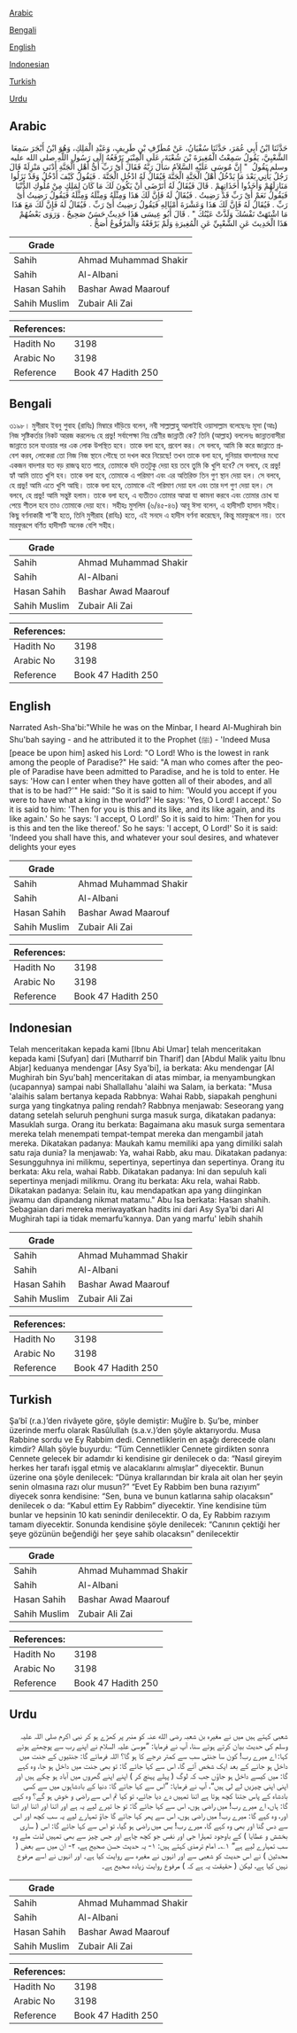 [Arabic](#arabic)

[Bengali](#bengali)

[English](#english)

[Indonesian](#indonesian)

[Turkish](#turkish)

[Urdu](#urdu)

## Arabic


<div dir="rtl" lang="ar" style={{fontSize:'larger',backgroundColor:'#f8f9fa',padding:20}}>
حَدَّثَنَا ابْنُ أَبِي عُمَرَ، حَدَّثَنَا سُفْيَانُ، عَنْ مُطَرِّفِ بْنِ طَرِيفٍ، وَعَبْدِ الْمَلِكِ، وَهُوَ ابْنُ أَبْجَرَ سَمِعَا الشَّعْبِيَّ، يَقُولُ سَمِعْتُ الْمُغِيرَةَ بْنَ شُعْبَةَ، عَلَى الْمِنْبَرِ يَرْفَعُهُ إِلَى رَسُولِ اللَّهِ صلى الله عليه وسلم يَقُولُ ‏ "‏ إِنَّ مُوسَى عَلَيْهِ السَّلاَمُ سَأَلَ رَبَّهُ فَقَالَ أَىْ رَبِّ أَىُّ أَهْلِ الْجَنَّةِ أَدْنَى مَنْزِلَةً قَالَ رَجُلٌ يَأْتِي بَعْدَ مَا يَدْخُلُ أَهْلُ الْجَنَّةِ الْجَنَّةَ فَيُقَالُ لَهُ ادْخُلِ الْجَنَّةَ ‏.‏ فَيَقُولُ كَيْفَ أَدْخُلُ وَقَدْ نَزَلُوا مَنَازِلَهُمْ وَأَخَذُوا أَخَذَاتِهِمْ ‏.‏ قَالَ فَيُقَالُ لَهُ أَتَرْضَى أَنْ يَكُونَ لَكَ مَا كَانَ لِمَلِكٍ مِنْ مُلُوكِ الدُّنْيَا فَيَقُولُ نَعَمْ أَىْ رَبِّ قَدْ رَضِيتُ ‏.‏ فَيُقَالُ لَهُ فَإِنَّ لَكَ هَذَا وَمِثْلَهُ وَمِثْلَهُ وَمِثْلَهُ فَيَقُولُ رَضِيتُ أَىْ رَبِّ ‏.‏ فَيُقَالُ لَهُ فَإِنَّ لَكَ هَذَا وَعَشْرَةَ أَمْثَالِهِ فَيَقُولُ رَضِيتُ أَىْ رَبِّ ‏.‏ فَيُقَالُ لَهُ فَإِنَّ لَكَ مَعَ هَذَا مَا اشْتَهَتْ نَفْسُكَ وَلَذَّتْ عَيْنُكَ ‏"‏ ‏.‏ قَالَ أَبُو عِيسَى هَذَا حَدِيثٌ حَسَنٌ صَحِيحٌ ‏.‏ وَرَوَى بَعْضُهُمْ هَذَا الْحَدِيثَ عَنِ الشَّعْبِيِّ عَنِ الْمُغِيرَةِ وَلَمْ يَرْفَعْهُ وَالْمَرْفُوعُ أَصَحُّ ‏.‏
</div>
<div style={{backgroundColor:'#f8f9fa',padding:20, marginBottom: 10}}><table> <thead> <tr> <th>Grade</th> <th></th> </tr> </thead> <tbody> <tr><td>Sahih</td><td>Ahmad Muhammad Shakir</td></tr><tr><td>Sahih</td><td>Al-Albani</td></tr><tr><td>Hasan Sahih</td><td>Bashar Awad Maarouf</td></tr><tr><td>Sahih Muslim</td><td>Zubair Ali Zai</td></tr></tbody></table><table> <thead> <tr> <th>References:</th> <th></th> </tr> </thead> <tbody><tr><td>Hadith No</td><td>3198</td></tr><tr><td>Arabic No</td><td>3198</td></tr><tr><td>Reference</td><td>Book 47 Hadith 250</td></tr></tbody></table></div>

## Bengali


<div dir="ltr" lang="bn" style={{fontSize:'larger',backgroundColor:'#f8f9fa',padding:20}}>
৩১৯৮। মুগীরাহ ইবনু শুবাহ (রাযিঃ) মিম্বারে দাঁড়িয়ে বলেন, নবী সাল্লাল্লাহু আলাইহি ওয়াসাল্লাম বলেছেনঃ মূসা (আঃ) নিজ সৃষ্টিকর্তার নিকট আরজ করলেনঃ হে প্রভু! সর্বাপেক্ষা নিম্ন শ্রেণীর জান্নাতী কে? তিনি (আল্লাহ) বললেনঃ জান্নাতবাসীরা জান্নাতে চলে যাওয়ার পর এক লোক উপস্থিত হবে। তাকে বলা হবে, প্রবেশ কর। সে বলবে, আমি কি করে জান্নাতে প্রবেশ করব, লোকেরা তো নিজ নিজ স্থানে পৌছে তা দখল করে নিয়েছে! তখন তাকে বলা হবে, দুনিয়ার বাদশাদের মধ্যে একজন বাদশার যত বড় রাজত্ব হতে পারে, তোমাকে যদি ততটুকু দেয়া হয় তবে তুমি কি খুশি হবে? সে বলবে, হে প্ৰভু! হ্যাঁ আমি তাতে খুশি হব। তাকে বলা হবে, তোমাকে এ পরিমাণ এবং এর অতিরিক্ত তিন গুণ স্থান দেয়া হল। সে বলবে, হে প্ৰভু! আমি এতে খুশি আছি। তাকে বলা হবে, তোমাকে এই পরিমাণ দেয়া হল এবং তার দশ গুণ দেয়া হল। সে বলবে, হে প্ৰভু! আমি সন্তুষ্ট হলাম। তাকে বলা হবে, এ ব্যতীতও তোমার আত্মা যা কামনা করবে এবং তোমার চোখ যা পেয়ে শীতল হবে তাও তোমাকে দেয়া হবে। সহীহঃ মুসলিম (৬/৪৫-৪৬) আবূ ঈসা বলেন, এ হাদীসটি হাসান সহীহ। কিছু বর্ণনাকারী শা'বী হতে, তিনি মুগীরাহ (রাযিঃ) হতে, এই সনদে এ হাদীস বর্ণনা করেছেন, কিন্তু মারফুরূপে নয়। তবে মারফুরূপে বর্ণিত হাদীসটি অনেক বেশি সহীহ।
</div>
<div style={{backgroundColor:'#f8f9fa',padding:20, marginBottom: 10}}><table> <thead> <tr> <th>Grade</th> <th></th> </tr> </thead> <tbody> <tr><td>Sahih</td><td>Ahmad Muhammad Shakir</td></tr><tr><td>Sahih</td><td>Al-Albani</td></tr><tr><td>Hasan Sahih</td><td>Bashar Awad Maarouf</td></tr><tr><td>Sahih Muslim</td><td>Zubair Ali Zai</td></tr></tbody></table><table> <thead> <tr> <th>References:</th> <th></th> </tr> </thead> <tbody><tr><td>Hadith No</td><td>3198</td></tr><tr><td>Arabic No</td><td>3198</td></tr><tr><td>Reference</td><td>Book 47 Hadith 250</td></tr></tbody></table></div>

## English


<div dir="ltr" lang="en" style={{fontSize:'larger',backgroundColor:'#f8f9fa',padding:20}}>
Narrated Ash-Sha'bi:"While he was on the Minbar, I heard Al-Mughirah bin Shu'bah saying - and he attributed it to the Prophet (ﷺ) - 'Indeed Musa [peace be upon him] asked his Lord: "O Lord! Who is the lowest in rank among the people of Paradise?" He said: "A man who comes after the people of Paradise have been admitted to Paradise, and he is told to enter. He says: 'How can I enter when they have gotten all of their abodes, and all that is to be had?'" He said: "So it is said to him: 'Would you accept if you were to have what a king in the world?' He says: 'Yes, O Lord! I accept.' So it is said to him: 'Then for you is this and its like, and its like again, and its like again.' So he says: 'I accept, O Lord!' So it is said to him: 'Then for you is this and ten the like thereof.' So he says: 'I accept, O Lord!' So it is said: 'Indeed you shall have this, and whatever your soul desires, and whatever delights your eyes
</div>
<div style={{backgroundColor:'#f8f9fa',padding:20, marginBottom: 10}}><table> <thead> <tr> <th>Grade</th> <th></th> </tr> </thead> <tbody> <tr><td>Sahih</td><td>Ahmad Muhammad Shakir</td></tr><tr><td>Sahih</td><td>Al-Albani</td></tr><tr><td>Hasan Sahih</td><td>Bashar Awad Maarouf</td></tr><tr><td>Sahih Muslim</td><td>Zubair Ali Zai</td></tr></tbody></table><table> <thead> <tr> <th>References:</th> <th></th> </tr> </thead> <tbody><tr><td>Hadith No</td><td>3198</td></tr><tr><td>Arabic No</td><td>3198</td></tr><tr><td>Reference</td><td>Book 47 Hadith 250</td></tr></tbody></table></div>

## Indonesian


<div dir="ltr" lang="id" style={{fontSize:'larger',backgroundColor:'#f8f9fa',padding:20}}>
Telah menceritakan kepada kami [Ibnu Abi Umar] telah menceritakan kepada kami [Sufyan] dari [Mutharrif bin Tharif] dan [Abdul Malik yaitu Ibnu Abjar] keduanya mendengar [Asy Sya'bi], ia berkata: Aku mendengar [Al Mughirah bin Syu'bah] menceritakan di atas mimbar, ia menyambungkan (ucapannya) sampai nabi Shallallahu 'alaihi wa Salam, ia berkata: "Musa 'alaihis salam bertanya kepada Rabbnya: Wahai Rabb, siapakah penghuni surga yang tingkatnya paling rendah? Rabbnya menjawab: Seseorang yang datang setelah seluruh penghuni surga masuk surga, dikatakan padanya: Masuklah surga. Orang itu berkata: Bagaimana aku masuk surga sementara mereka telah menempati tempat-tempat mereka dan mengambil jatah mereka. Dikatakan padanya: Maukah kamu memiliki apa yang dimiliki salah satu raja dunia? Ia menjawab: Ya, wahai Rabb, aku mau. Dikatakan padanya: Sesungguhnya ini milikmu, sepertinya, sepertinya dan sepertinya. Orang itu berkata: Aku rela, wahai Rabb. Dikatakan padanya: Ini dan sepuluh kali sepertinya menjadi milikmu. Orang itu berkata: Aku rela, wahai Rabb. Dikatakan padanya: Selain itu, kau mendapatkan apa yang diinginkan jiwamu dan dipandang nikmat matamu." Abu Isa berkata: Hasan shahih. Sebagaian dari mereka meriwayatkan hadits ini dari Asy Sya'bi dari Al Mughirah tapi ia tidak memarfu'kannya. Dan yang marfu' lebih shahih
</div>
<div style={{backgroundColor:'#f8f9fa',padding:20, marginBottom: 10}}><table> <thead> <tr> <th>Grade</th> <th></th> </tr> </thead> <tbody> <tr><td>Sahih</td><td>Ahmad Muhammad Shakir</td></tr><tr><td>Sahih</td><td>Al-Albani</td></tr><tr><td>Hasan Sahih</td><td>Bashar Awad Maarouf</td></tr><tr><td>Sahih Muslim</td><td>Zubair Ali Zai</td></tr></tbody></table><table> <thead> <tr> <th>References:</th> <th></th> </tr> </thead> <tbody><tr><td>Hadith No</td><td>3198</td></tr><tr><td>Arabic No</td><td>3198</td></tr><tr><td>Reference</td><td>Book 47 Hadith 250</td></tr></tbody></table></div>

## Turkish


<div dir="ltr" lang="tr" style={{fontSize:'larger',backgroundColor:'#f8f9fa',padding:20}}>
Şa’bî (r.a.)’den rivâyete göre, şöyle demiştir: Muğîre b. Şu’be, minber üzerinde merfu olarak Rasûlullah (s.a.v.)’den şöyle aktarıyordu. Musa Rabbine sordu ve Ey Rabbim dedi. Cennetliklerin en aşağı derecede olanı kimdir? Allah şöyle buyurdu: “Tüm Cennetlikler Cennete girdikten sonra Cennete gelecek bir adamdır ki kendisine gir denilecek o da: “Nasıl gireyim herkes her tarafı işgal etmiş ve alacaklarını almışlar” diyecektir. Bunun üzerine ona şöyle denilecek: “Dünya krallarından bir krala ait olan her şeyin senin olmasına razı olur musun?” “Evet Ey Rabbim ben buna razıyım” diyecek sonra kendisine: “Sen, buna ve bunun katlarına sahip olacaksın” denilecek o da: “Kabul ettim Ey Rabbim” diyecektir. Yine kendisine tüm bunlar ve hepsinin 10 katı senindir denilecektir. O da, Ey Rabbim razıyım tamam diyecektir. Sonunda kendisine şöyle denilecek: “Canının çektiği her şeye gözünün beğendiği her şeye sahib olacaksın” denilecektir
</div>
<div style={{backgroundColor:'#f8f9fa',padding:20, marginBottom: 10}}><table> <thead> <tr> <th>Grade</th> <th></th> </tr> </thead> <tbody> <tr><td>Sahih</td><td>Ahmad Muhammad Shakir</td></tr><tr><td>Sahih</td><td>Al-Albani</td></tr><tr><td>Hasan Sahih</td><td>Bashar Awad Maarouf</td></tr><tr><td>Sahih Muslim</td><td>Zubair Ali Zai</td></tr></tbody></table><table> <thead> <tr> <th>References:</th> <th></th> </tr> </thead> <tbody><tr><td>Hadith No</td><td>3198</td></tr><tr><td>Arabic No</td><td>3198</td></tr><tr><td>Reference</td><td>Book 47 Hadith 250</td></tr></tbody></table></div>

## Urdu


<div dir="rtl" lang="ur" style={{fontSize:'larger',backgroundColor:'#f8f9fa',padding:20}}>
شعبی کہتے ہیں میں نے مغیرہ بن شعبہ رضی الله عنہ کو منبر پر کھڑے ہو کر نبی اکرم صلی اللہ علیہ وسلم کی حدیث بیان کرتے ہوئے سنا، آپ نے فرمایا: ”موسیٰ علیہ السلام نے اپنے رب سے پوچھتے ہوئے کہا: اے میرے رب! کون سا جنتی سب سے کمتر درجے کا ہو گا؟ اللہ فرمائے گا: جنتیوں کے جنت میں داخل ہو جانے کے بعد ایک شخص آئے گا، اس سے کہا جائے گا: تو بھی جنت میں داخل ہو جا، وہ کہے گا: میں کیسے داخل ہو جاؤں جب کہ لوگ ( پہلے پہنچ کر ) اپنے اپنے گھروں میں آباد ہو چکے ہیں اور اپنی اپنی چیزیں لے لی ہیں“، آپ نے فرمایا: ”اس سے کہا جائے گا: دنیا کے بادشاہوں میں سے کسی بادشاہ کے پاس جتنا کچھ ہوتا ہے اتنا تمہیں دے دیا جائے، تو کیا تم اس سے راضی و خوش ہو گے؟ وہ کہے گا: ہاں، اے میرے رب! میں راضی ہوں، اس سے کہا جائے گا: تو جا تیرے لیے یہ ہے اور اتنا اور اتنا اور اتنا اور، وہ کہے گا: میرے رب! میں راضی ہوں، اس سے پھر کہا جائے گا جاؤ تمہارے لیے یہ سب کچھ اور اس سے دس گنا اور بھی وہ کہے گا، میرے رب! بس میں راضی ہو گیا، تو اس سے کہا جائے گا: اس ( ساری بخشش و عطایا ) کے باوجود تمہارا جی اور نفس جو کچھ چاہے اور جس چیز سے بھی تمہیں لذت ملے وہ سب تمہارے لیے ہے“ ۱؎۔ امام ترمذی کہتے ہیں: ۱- یہ حدیث حسن صحیح ہے، ۲- ان میں سے بعض ( محدثین ) نے اس حدیث کو شعبی سے اور انہوں نے مغیرہ سے روایت کیا ہے۔ اور انہوں نے اسے مرفوع نہیں کیا ہے، لیکن ( حقیقت یہ ہے کہ ) مرفوع روایت زیادہ صحیح ہے۔
</div>
<div style={{backgroundColor:'#f8f9fa',padding:20, marginBottom: 10}}><table> <thead> <tr> <th>Grade</th> <th></th> </tr> </thead> <tbody> <tr><td>Sahih</td><td>Ahmad Muhammad Shakir</td></tr><tr><td>Sahih</td><td>Al-Albani</td></tr><tr><td>Hasan Sahih</td><td>Bashar Awad Maarouf</td></tr><tr><td>Sahih Muslim</td><td>Zubair Ali Zai</td></tr></tbody></table><table> <thead> <tr> <th>References:</th> <th></th> </tr> </thead> <tbody><tr><td>Hadith No</td><td>3198</td></tr><tr><td>Arabic No</td><td>3198</td></tr><tr><td>Reference</td><td>Book 47 Hadith 250</td></tr></tbody></table></div>